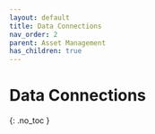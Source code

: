 ```yaml
---
layout: default
title: Data Connections
nav_order: 2
parent: Asset Management
has_children: true
---
```


# Data Connections
{: .no_toc }

